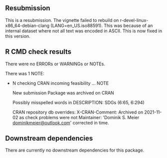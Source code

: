## Resubmission
This is a resubmission. The vignette failed to rebuild on r-devel-linux-x86_64-debian-clang (LANG=en_US.iso88591). This was because of an internal dataset where not all text was encoded in ASCII. This is now fixed in this version. 


## R CMD check results
There were no ERRORs or WARNINGs or NOTEs.

There was 1 NOTE:

* N  checking CRAN incoming feasibility ... NOTE
   
   New submission
   Package was archived on CRAN
   
   Possibly misspelled words in DESCRIPTION:
     SDGs (6:65, 6:294)
   
   
   CRAN repository db overrides:
     X-CRAN-Comment: Archived on 2021-11-02 as check problems were not
   Maintainer: 'Dominik S. Meier <dominikmeier@outlook.com>'
       corrected in time.


  


## Downstream dependencies
There are currently no downstream dependencies for this package.
